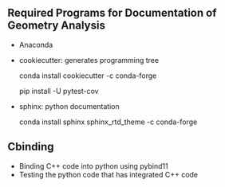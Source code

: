 ## Required Programs for Documentation of Geometry Analysis
* Anaconda
* cookiecutter: generates programming tree

    conda install cookiecutter -c conda-forge

    pip install -U pytest-cov

* sphinx: python documentation

    conda install sphinx sphinx_rtd_theme -c conda-forge 

## Cbinding
* Binding C++ code into python using pybind11
* Testing the python code that has integrated C++ code
